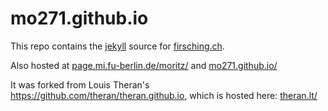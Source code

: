 # mo271.github.io

This repo contains the [jekyll](https://jekyllrb.com/) source for [firsching.ch](https://firsching.ch).


Also hosted at 
[page.mi.fu-berlin.de/moritz/](https://page.mi.fu-berlin.de/moritz/) and [mo271.github.io/](https://mo271.github.io/)


It was forked from Louis Theran's https://github.com/theran/theran.github.io, which is hosted here: [theran.lt/](http://theran.lt/)

